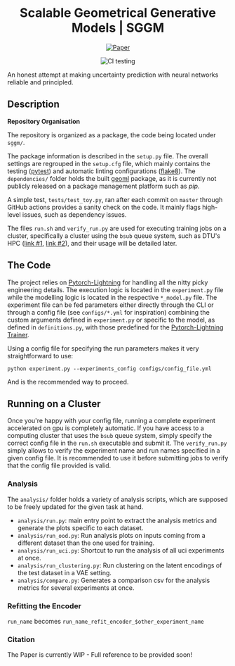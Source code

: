 <div align="center">    
 
# Scalable Geometrical Generative Models | SGGM

[![Paper](http://img.shields.io/badge/paper-arxiv.1001.2234-B31B1B.svg)](https://pierresegonne.github.io/MScThesis/)
<!-- [![Conference](http://img.shields.io/badge/NeurIPS-2019-4b44ce.svg)](https://papers.nips.cc/book/advances-in-neural-information-processing-systems-31-2018)
[![Conference](http://img.shields.io/badge/ICLR-2019-4b44ce.svg)](https://papers.nips.cc/book/advances-in-neural-information-processing-systems-31-2018)
[![Conference](http://img.shields.io/badge/AnyConference-year-4b44ce.svg)](https://papers.nips.cc/book/advances-in-neural-information-processing-systems-31-2018)   -->
<!--
ARXIV   
[![Paper](http://img.shields.io/badge/arxiv-math.co:1480.1111-B31B1B.svg)](https://www.nature.com/articles/nature14539)
-->
![CI testing](https://github.com/pierresegonne/SGGM/workflows/CI%20testing/badge.svg?branch=master&event=push)


<!--  
Conference   
-->
</div>

An honest attempt at making uncertainty prediction with neural networks reliable and principled.

## Description

__Repository Organisation__

The repository is organized as a package, the code being located under `sggm/`.

The package information is described in the `setup.py` file. The overall settings are regrouped in the `setup.cfg` file, which mainly contains the testing ([pytest](https://docs.pytest.org/en/stable/)) and automatic linting configurations ([flake8](https://flake8.pycqa.org/en/latest/)). The `dependencies/` folder holds the built [geoml](https://bitbucket.org/soren_hauberg/geoml/src/master/) package, as it is currently not publicly released on a package management platform such as _pip_.

A simple test, `tests/test_toy.py`, ran after each commit on `master` through GitHub actions provides a sanity check on the code. It mainly flags high-level issues, such as dependency issues.

The files `run.sh` and `verify_run.py` are used for executing training jobs on a cluster, specifically a cluster using the `bsub` queue system, such as DTU's HPC ([link #1](https://www.hpc.dtu.dk/?page_id=2534), [link #2](https://itswiki.compute.dtu.dk/index.php/GPU_Cluster)), and their usage will be detailed later.

## The Code

The project relies on [Pytorch-Lightning](https://www.pytorchlightning.ai/) for handling all the nitty picky engineering details.
The execution logic is located in the `experiment.py` file while the modelling logic is located in the respective `*_model.py` file.
The experiment file can be fed parameters either directly through the CLI or through a config file (see `configs/*.yml` for inspiration) combining the custom arguments defined in `experiment.py` or specific to the model, as defined in `definitions.py`, with those predefined for the [Pytorch-Lightning Trainer](https://pytorch-lightning.readthedocs.io/en/latest/common/trainer.html#trainer-class-api).

Using a config file for specifying the run parameters makes it very straightforward to use:

`python experiment.py --experiments_config configs/config_file.yml`

And is the recommended way to proceed.

## Running on a Cluster

Once you're happy with your config file, running a complete experiment accelerated on gpu is completely automatic. If you have access to a computing cluster that uses the `bsub` queue system, simply specify the correct config file in the `run.sh` executable and submit it. The `verify_run.py` simply allows to verify the experiment name and run names specified in a given config file. It is recommended to use it before submitting jobs to verify that the config file provided is valid.

### Analysis

The `analysis/` folder holds a variety of analysis scripts, which are supposed to be freely updated for the given task at hand.

* `analysis/run.py`: main entry point to extract the analysis metrics and generate the plots specific to each dataset.
* `analysis/run_ood.py`: Run analysis plots on inputs coming from a different dataset than the one used for training.
* `analysis/run_uci.py`: Shortcut to run the analysis of all uci experiments at once.
* `analysis/run_clustering.py`: Run clustering on the latent encodings of the test dataset in a VAE setting.
* `analysis/compare.py`: Generates a comparison csv for the analysis metrics for several experiments at once.

### Refitting the Encoder

`run_name` becomes `run_name_refit_encoder_$other_experiment_name`


### Citation

The Paper is currently WIP - Full reference to be provided soon!
<!-- 
```
@article{YourName,
  title={Your Title},
  author={Your team},
  journal={Location},
  year={Year}
}
```    -->
